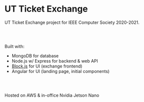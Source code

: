 # UT Ticket Exchange

UT Ticket Exchange project for IEEE Computer Society 2020-2021.

&nbsp;  
&nbsp;

Built with:

- MongoDB for database
- Node.js w/ Express for backend & web API
- [Block.js](https://github.com/anuvgupta/block.js) for UI (exchange frontend)
- Angular for UI (landing page, initial components)

&nbsp;  
&nbsp;

Hosted on AWS & in-office Nvidia Jetson Nano
